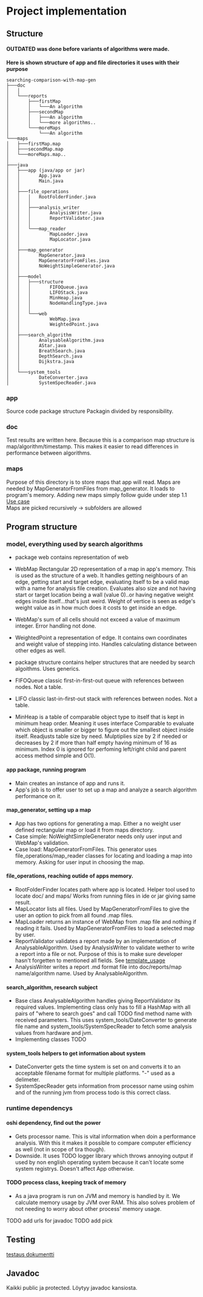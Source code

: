 # Project implementation

## Structure

#### OUTDATED was done before variants of algorithms were made.

**Here is shown structure of app and file directories it uses with their purpose**
```
searching-comparison-with-map-gen
├───doc
│   │  
│   └───reports
│       ├───firstMap
│       │   └───An algorithm
│       ├───secondMap
│       │   ├───An algorithm
│       │   └───more algorithms..
│       └───moreMaps
│           └───An algorithm
└───maps
│   ├───firstMap.map
│   ├───secondMap.map
│   └───moreMaps.map..
│    
├───java 
│   ├───app (java/app or jar)
│   │       App.java
│   │       Main.java
│   │
│   ├───file_operations
│   │   │   RootFolderFinder.java
│   │   │
│   │   ├───analysis_writer
│   │   │       AnalysisWriter.java
│   │   │       ReportValidator.java
│   │   │
│   │   └───map_reader
│   │           MapLoader.java
│   │           MapLocator.java
│   │
│   ├───map_generator
│   │       MapGenerator.java
│   │       MapGeneratorFromFiles.java
│   │       NoWeightSimpleGenerator.java
│   │
│   ├───model
│   │   ├───structure
│   │   │       FIFOQueue.java
│   │   │       LIFOStack.java
│   │   │       MinHeap.java
│   │   │       NodeHandlingType.java
│   │   │
│   │   └───web
│   │           WebMap.java
│   │           WeightedPoint.java
│   │
│   ├───search_algorithm
│   │       AnalysableAlgorithm.java
│   │       AStar.java
│   │       BreathSearch.java
│   │       DepthSearch.java
│   │       Dijkstra.java
│   │
│   └───system_tools
│           DateConverter.java
│           SystemSpecReader.java
```

### app
Source code package structure
Packagin divided by responsibility.

### doc
Test results are written here. Because this is a comparison map structure is map/algorithm/timestamp. This makes it easier to read differences in performance between algorithms.

### maps
Purpose of this directory is to store maps that app will read.
Maps are needed by MapGeneratorFromFiles from map_generator. It loads to program's memory.
Adding new maps simply follow guide under step 1.1 [Use case](https://github.com/kapistelijaKrisu/searching-comparison-with-map-gen/blob/master/doc/app_use_cases.md)  
Maps are picked recursively -> subfolders are allowed

## Program structure

### model, everything used by search algorithms
* package web contains representation of web
* WebMap Rectangular 2D representation of a map in app's memory. This is used as the structure of a web. It handles getting neighbours of an edge, getting start and target edge, evaluating itself to be a valid map with a name for analysis file creation. Evaluates also size and not having start or target location being a wall (value 0)..or having negative weight edges inside itself...that's just weird. Weight of vertice is seen as edge's weight value as in how much does it costs to get inside an edge.  
* WebMap's sum of all cells should not exceed a value of maximum integer. Error handling not done.
* WeightedPoint a representation of edge. It contains own coordinates and weight value of stepping into. Handles calculating distance between other edges as well.

* package structure contains helper structures that are needed by search algoithms. Uses generics.
* FIFOQueue classic first-in-first-out queue with references between nodes. Not a table.
* LIFO classic last-in-first-out stack with references between nodes. Not a table.
* MinHeap is a table of comparable object type to itself that is kept in minimum heap order. Meaning it uses interface Comparable to evaluate which object is smaller or bigger to figure out the smallest object inside itself. Readjusts table size by need. Mulptiplies size by 2 if needed or decreases by 2 if more than half empty having minimum of 16 as minimum. Index 0 is ignored for perfoming left/right child and parent access method simple and O(1).
#### app package, running program
* Main creates an instance of app and runs it.
* App's job is to offer user to set up a map and analyze a search algorithm performance on it.

#### map_generator, setting up a map
* App has two options for generating a map. Either a no weight user defined rectangular map or load it from maps directory.
* Case simple: NoWeightSimpleGenerator needs only user input and WebMap's validation.
* Case load: MapGeneratorFromFiles. This generator uses file_operations/map_reader classes for locating and loading a map into memory. Asking for user input in choosing the map.

#### file_operations, reaching outide of apps memory.
* RootFolderFinder locates path where app is located. Helper tool used to locate doc/ and maps/ Works from running files in ide or jar giving same result.
* MapLocator lists all files. Used by MapGeneratorFromFiles to give the user an option to pick from all found .map files.
* MapLoader returns an instance of WebMap from .map file and nothing if reading it fails. Used by MapGeneratorFromFiles to load a selected map by user.
* ReportValidator validates a report made by an implementation of AnalysableAlgorithm. Used by AnalysisWriter to validate wether to write a report into a file or not. Purpose of this is to make sure developer hasn't forgetten to mentioned all fields. See [template_usage](https://github.com/kapistelijaKrisu/searching-comparison-with-map-gen/blob/master/doc/template_usage.md)  
* AnalysisWriter writes a report .md format file into doc/reports/map name/algorithm name. Used by AnalysableAlgorithm.

#### search_algorithm, research subject
* Base class AnalysableAlgorithm handles giving ReportValidator its required values. Implementing class only has to fill a HashMap with all pairs of "where to search goes" and call
TODO find method name with received parameters. This uses system_tools/DateConverter to generate file name and system_tools/SystemSpecReader to fetch some analysis values from hardware and jvm.
* Implementing classes TODO

#### system_tools helpers to get information about system
* DateConverter gets the time system is set on and converts it to an acceptable filename format for multiple platforms. "-" used as a delimeter.
* SystemSpecReader gets information from processor name using oshim and of the running jvm from process todo is this correct class. 

### runtime dependencys
#### oshi dependency, find out the power
* Gets processor name. This is vital information when doin a performance analysis. With this it makes it possible to compare computer efficiency as well (not in scope of tira though).
* Downside. It uses TODO logger library which throws annoying output if used by non english operating system because it can't locate some system registrys. Doesn't affect App otherwise.

#### TODO process class, keeping track of memory
* As a java program is run on JVM and memory is handled by it. We calculate memory usage by JVM over RAM. This also solves problem of not needing to worry about other process' memory usage. 


TODO add urls for javadoc
TODO add pick


## Testing 
[testaus dokumentti](https://github.com/kapistelijaKrisu/searching-comparison-with-map-gen/blob/master/doc/TestDoc.md)

## Javadoc
Kaikki public ja protected. Löytyy javadoc kansiosta.